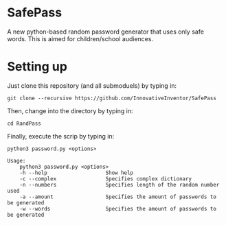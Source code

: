 # SafePass
A new python-based random password generator that uses only safe words. This is aimed for children/school audiences.

# Setting up
Just clone this repository (and all submoduels) by typing in:
```
git clone --recursive https://github.com/InnovativeInventor/SafePass
```
Then, change into the directory by typing in:
```
cd RandPass
```
Finally, execute the scrip by typing in:
```
python3 password.py <options>

Usage:
    python3 password.py <options>
    -h --help                   Show help
    -c --complex                Specifies complex dictionary
    -n --numbers                Specifies length of the random number used
    -a --amount                 Specifies the amount of passwords to be generated
    -w --words                  Specifies the amount of passwords to be generated
```
